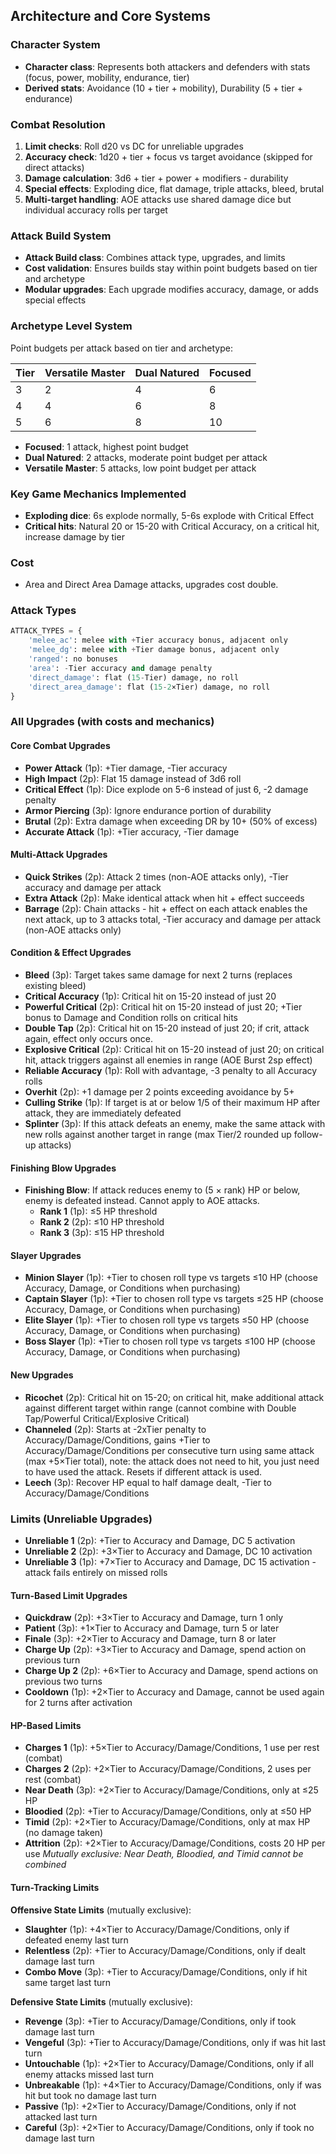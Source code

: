 ## Architecture and Core Systems

### Character System
- **Character class**: Represents both attackers and defenders with stats (focus, power, mobility, endurance, tier)
- **Derived stats**: Avoidance (10 + tier + mobility), Durability (5 + tier + endurance)

### Combat Resolution
1. **Limit checks**: Roll d20 vs DC for unreliable upgrades
2. **Accuracy check**: 1d20 + tier + focus vs target avoidance (skipped for direct attacks)
3. **Damage calculation**: 3d6 + tier + power + modifiers - durability
4. **Special effects**: Exploding dice, flat damage, triple attacks, bleed, brutal
5. **Multi-target handling**: AOE attacks use shared damage dice but individual accuracy rolls per target

### Attack Build System
- **Attack Build class**: Combines attack type, upgrades, and limits
- **Cost validation**: Ensures builds stay within point budgets based on tier and archetype
- **Modular upgrades**: Each upgrade modifies accuracy, damage, or adds special effects

### Archetype Level System 
Point budgets per attack based on tier and archetype:

| Tier | Versatile Master | Dual Natured | Focused |
|------|---------|--------------|------------------|
| 3    | 2       | 4            | 6                |
| 4    | 4       | 6            | 8                |
| 5    | 6       | 8            | 10               |

- **Focused**: 1 attack, highest point budget
- **Dual Natured**: 2 attacks, moderate point budget per attack
- **Versatile Master**: 5 attacks, low point budget per attack

### Key Game Mechanics Implemented
- **Exploding dice**: 6s explode normally, 5-6s explode with Critical Effect
- **Critical hits**: Natural 20 or 15-20 with Critical Accuracy, on a critical hit, increase damage by tier

### Cost
- Area and Direct Area Damage attacks, upgrades cost double.

### Attack Types
```python
ATTACK_TYPES = {
    'melee_ac': melee with +Tier accuracy bonus, adjacent only
    'melee_dg': melee with +Tier damage bonus, adjacent only
    'ranged': no bonuses
    'area': -Tier accuracy and damage penalty
    'direct_damage': flat (15-Tier) damage, no roll
    'direct_area_damage': flat (15-2×Tier) damage, no roll
}
```

### All Upgrades (with costs and mechanics)

#### Core Combat Upgrades
- **Power Attack** (1p): +Tier damage, -Tier accuracy
- **High Impact** (2p): Flat 15 damage instead of 3d6 roll
- **Critical Effect** (1p): Dice explode on 5-6 instead of just 6, -2 damage penalty
- **Armor Piercing** (3p): Ignore endurance portion of durability
- **Brutal** (2p): Extra damage when exceeding DR by 10+ (50% of excess)
- **Accurate Attack** (1p): +Tier accuracy, -Tier damage

#### Multi-Attack Upgrades
- **Quick Strikes** (2p): Attack 2 times (non-AOE attacks only), -Tier accuracy and damage per attack
- **Extra Attack** (2p): Make identical attack when hit + effect succeeds
- **Barrage** (2p): Chain attacks - hit + effect on each attack enables the next attack, up to 3 attacks total, -Tier accuracy and damage per attack (non-AOE attacks only)

#### Condition & Effect Upgrades
- **Bleed** (3p): Target takes same damage for next 2 turns (replaces existing bleed)
- **Critical Accuracy** (1p): Critical hit on 15-20 instead of just 20
- **Powerful Critical** (2p): Critical hit on 15-20 instead of just 20; +Tier bonus to Damage and Condition rolls on critical hits
- **Double Tap** (2p): Critical hit on 15-20 instead of just 20; if crit, attack again, effect only occurs once.
- **Explosive Critical** (2p): Critical hit on 15-20 instead of just 20; on critical hit, attack triggers against all enemies in range (AOE Burst 2sp effect)
- **Reliable Accuracy** (1p): Roll with advantage, -3 penalty to all Accuracy rolls
- **Overhit** (2p): +1 damage per 2 points exceeding avoidance by 5+
- **Culling Strike** (1p): If target is at or below 1/5 of their maximum HP after attack, they are immediately defeated
- **Splinter** (3p): If this attack defeats an enemy, make the same attack with new rolls against another target in range (max Tier/2 rounded up follow-up attacks)

#### Finishing Blow Upgrades
- **Finishing Blow**: If attack reduces enemy to (5 × rank) HP or below, enemy is defeated instead. Cannot apply to AOE attacks.
  - **Rank 1** (1p): ≤5 HP threshold
  - **Rank 2** (2p): ≤10 HP threshold
  - **Rank 3** (3p): ≤15 HP threshold

#### Slayer Upgrades
- **Minion Slayer** (1p): +Tier to chosen roll type vs targets ≤10 HP (choose Accuracy, Damage, or Conditions when purchasing)
- **Captain Slayer** (1p): +Tier to chosen roll type vs targets ≤25 HP (choose Accuracy, Damage, or Conditions when purchasing)
- **Elite Slayer** (1p): +Tier to chosen roll type vs targets ≤50 HP (choose Accuracy, Damage, or Conditions when purchasing)
- **Boss Slayer** (1p): +Tier to chosen roll type vs targets ≤100 HP (choose Accuracy, Damage, or Conditions when purchasing)

#### New Upgrades
- **Ricochet** (2p): Critical hit on 15-20; on critical hit, make additional attack against different target within range (cannot combine with Double Tap/Powerful Critical/Explosive Critical)
- **Channeled** (2p): Starts at -2xTier penalty to Accuracy/Damage/Conditions, gains +Tier to Accuracy/Damage/Conditions per consecutive turn using same attack (max +5×Tier total), note: the attack does not need to hit, you just need to have used the attack. Resets if different attack is used.
- **Leech** (3p): Recover HP equal to half damage dealt, -Tier to Accuracy/Damage/Conditions

### Limits (Unreliable Upgrades)
- **Unreliable 1** (2p): +Tier to Accuracy and Damage, DC 5 activation
- **Unreliable 2** (2p): +3×Tier to Accuracy and Damage, DC 10 activation
- **Unreliable 3** (1p): +7×Tier to Accuracy and Damage, DC 15 activation - attack fails entirely on missed rolls


#### Turn-Based Limit Upgrades
- **Quickdraw** (2p): +3×Tier to Accuracy and Damage, turn 1 only
- **Patient** (3p): +1×Tier to Accuracy and Damage, turn 5 or later
- **Finale** (3p): +2×Tier to Accuracy and Damage, turn 8 or later
- **Charge Up** (2p): +3×Tier to Accuracy and Damage, spend action on previous turn
- **Charge Up 2** (2p): +6×Tier to Accuracy and Damage, spend actions on previous two turns
- **Cooldown** (1p): +2×Tier to Accuracy and Damage, cannot be used again for 2 turns after activation

#### HP-Based Limits
- **Charges 1** (1p): +5×Tier to Accuracy/Damage/Conditions, 1 use per rest (combat)
- **Charges 2** (2p): +2×Tier to Accuracy/Damage/Conditions, 2 uses per rest (combat)
- **Near Death** (3p): +2×Tier to Accuracy/Damage/Conditions, only at ≤25 HP
- **Bloodied** (2p): +Tier to Accuracy/Damage/Conditions, only at ≤50 HP
- **Timid** (2p): +2×Tier to Accuracy/Damage/Conditions, only at max HP (no damage taken)
- **Attrition** (2p): +2×Tier to Accuracy/Damage/Conditions, costs 20 HP per use
  *Mutually exclusive: Near Death, Bloodied, and Timid cannot be combined*

#### Turn-Tracking Limits
**Offensive State Limits** (mutually exclusive):
- **Slaughter** (1p): +4×Tier to Accuracy/Damage/Conditions, only if defeated enemy last turn
- **Relentless** (2p): +Tier to Accuracy/Damage/Conditions, only if dealt damage last turn
- **Combo Move** (3p): +Tier to Accuracy/Damage/Conditions, only if hit same target last turn

**Defensive State Limits** (mutually exclusive):
- **Revenge** (3p): +Tier to Accuracy/Damage/Conditions, only if took damage last turn
- **Vengeful** (3p): +Tier to Accuracy/Damage/Conditions, only if was hit last turn
- **Untouchable** (1p): +2×Tier to Accuracy/Damage/Conditions, only if all enemy attacks missed last turn
- **Unbreakable** (1p): +4×Tier to Accuracy/Damage/Conditions, only if was hit but took no damage last turn
- **Passive** (1p): +2×Tier to Accuracy/Damage/Conditions, only if not attacked last turn
- **Careful** (3p): +2×Tier to Accuracy/Damage/Conditions, only if took no damage last turn




